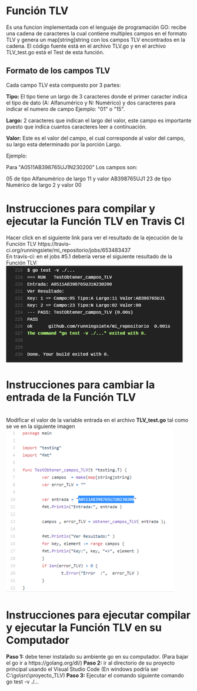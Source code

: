 <h1>Función TLV</h1>
Es una funcion implementada con el lenguaje de programación GO: recibe una cadena de caracteres la cual contiene multiples campos en el formato TLV y genera un map[string]string con los campos TLV encontrados en la cadena. El código fuente está en el archivo TLV.go y en el archivo TLV_test.go está el Test de esta función. 

<br>
<h2>Formato de los campos TLV</h2>
Cada campo TLV esta compuesto por 3 partes:
<br>

<b>Tipo:</b> El tipo tiene un largo de 3 caracteres donde el primer caracter indica el tipo de dato (A: Alfanumérico y N: Numérico) y dos caracteres para indicar el numero de campo Ejemplo: "01" o "15".
<br>

<b>Largo:</b> 2 caracteres que indican el largo del valor, este campo es importante puesto que indica cuantos caracteres leer a continuación.
<br>

<b>Valor:</b> Este es el valor del campo, el cual corresponde al valor del campo, su largo esta determinado por la porción Largo.
<br>

Ejemplo:

Para "A0511AB398765UJ1N230200" Los campos son:

05 de tipo Alfanumérico de largo 11 y valor AB398765UJ1
23 de tipo Numérico de largo 2 y valor 00
<br>

<h1>Instrucciones para compilar y ejecutar la Función TLV en Travis CI</h1>
Hacer click en el siguiente link para ver el resultado de la ejecución de la Función TLV   https://travis-ci.org/runningsiete/mi_repositorio/jobs/653483437
<br>
En travis-ci: en el jobs #5.1 debería verse el siguiente resultado de la Función TLV: 
<br>
<img src="https://github.com/runningsiete/mi_repositorio/blob/master/Ejemplo_Resultado_del_Test.png" alt="Test Ejemplo">


<h1>Instrucciones para cambiar la entrada de la Función TLV</h1>
<br>
Modificar el valor de la variable entrada en el archivo <b>TLV_test.go</b> tal como se ve en la siguiente imagen
<br>
<img src="https://github.com/runningsiete/mi_repositorio/blob/master/Modificar_la_Entrada.png" alt="Cambiar la entrada">

<h1>Instrucciones para ejecutar compilar y ejecutar la Función TLV en su Computador</h1>
<b>Paso 1:</b> debe tener instalado su ambiente go en su computador. (Para bajar el go ir a https://golang.org/dl/)
<b>Paso 2:</b> ir al directorio de su proyecto principal usando el Visual Studio Code (En windows podría ser C:\go\src\proyecto_TLV)
<b>Paso 3:</b> Ejecutar el comando siguiente comando
<br>
    go test -v ./...

